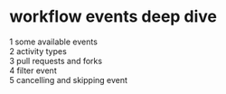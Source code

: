 # workflow events deep dive
1 some available events <br>
2 activity types <br>
3 pull requests and forks <br>
4 filter event <br>
5 cancelling and skipping event
